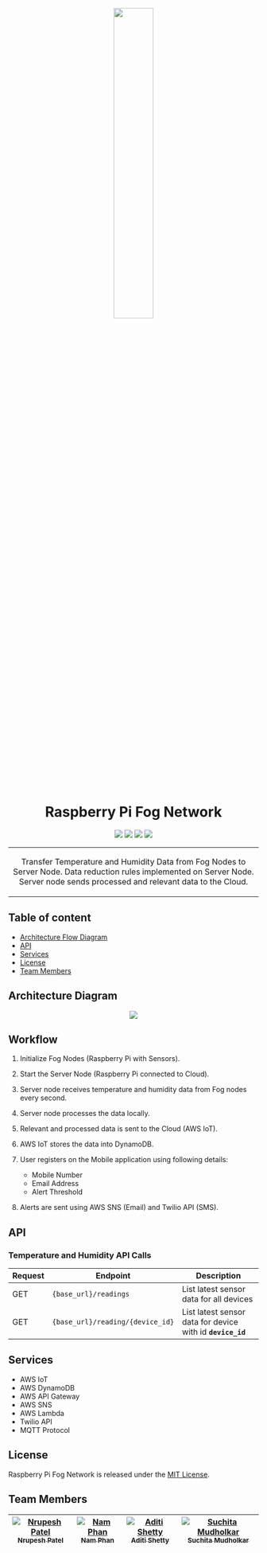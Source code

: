 <p align="center"><img src="http://nrupeshpatel.com/CMPE273/Images/logo.png" width="40%" /></p>

<h1 align="center">Raspberry Pi Fog Network</h1>
<p align="center">
<a href="https://github.com/SJSU272Lab/DrugWatch/blob/master/LICENSE.md" rel="Licence"><img src="https://img.shields.io/github/license/mashape/apistatus.svg" /></a>
<a href="" rel="Platform"><img src="https://img.shields.io/badge/platform-IoT-orange.svg" /></a>
<a href="https://github.com/SJSU272Lab/DrugWatch/issues?q=is%3Aopen+is%3Aissue" rel="GitHub issues"><img src="https://img.shields.io/badge/issues-0%20open-green.svg" /></a>
<a href="https://github.com/SJSU272Lab/DrugWatch/issues?q=is%3Aissue+is%3Aclosed" rel="GitHub closed issues"><img src="https://img.shields.io/badge/issues-0%20closed-red.svg" /></a>
</p>
<table>
<tr>
<td>
<p align="center">Transfer Temperature and Humidity Data from Fog Nodes to Server Node. Data reduction rules implemented on Server Node. Server node sends processed and relevant data to the Cloud.</p>
</td>
</tr>
</table>

## Table of content

- [Architecture Flow Diagram](#architecture-flow-diagram)
- [API](#api)
- [Services](#services)
- [License](#license)
- [Team Members](#team-members)

## Architecture Diagram
<p align="center"><img src="http://nrupeshpatel.com/CMPE273/Images/arch.png" /></p>

## Workflow

1. Initialize Fog Nodes (Raspberry Pi with Sensors).

2. Start the Server Node (Raspberry Pi connected to Cloud).

3. Server node receives temperature and humidity data from Fog nodes every second.

4. Server node processes the data locally.

5. Relevant and processed data is sent to the Cloud (AWS IoT).

6. AWS IoT stores the data into DynamoDB.

7. User registers on the Mobile application using following details:

    - Mobile Number
    - Email Address
    - Alert Threshold 

8. Alerts are sent using AWS SNS (Email) and Twilio API (SMS).

## API

### Temperature and Humidity API Calls

| Request | Endpoint      |Description                 |
|---------|--------------|------------------------------------------|
| GET     | `{base_url}/readings` | List latest sensor data for all devices |
| GET     | `{base_url}/reading/{device_id}` | List latest sensor data for device with id **`device_id`** |

## Services

- AWS IoT
- AWS DynamoDB
- AWS API Gateway
- AWS SNS
- AWS Lambda
- Twilio API
- MQTT Protocol

## License

Raspberry Pi Fog Network is released under the [MIT License](https://github.com/SJSU272Lab/Fall16-Team11/blob/master/LICENSE.md).

## Team Members

| [![Nrupesh Patel](https://avatars.githubusercontent.com/nrupesh29?s=100)<br /><sub>Nrupesh Patel</sub>](https://github.com/Nrupesh29)<br /> | [![Nam Phan](https://avatars.githubusercontent.com/mostman47?s=100)<br /><sub>Nam Phan</sub>](https://github.com/mostman47)<br /> | [![Aditi Shetty](https://avatars.githubusercontent.com/shettyaditi?s=100)<br /><sub>Aditi Shetty</sub>](https://github.com/shettyaditi)<br />| [![Suchita Mudholkar](https://avatars.githubusercontent.com/suchitaM?s=100)<br /><sub>Suchita Mudholkar</sub>](https://github.com/suchitaM)<br />|
| :---: | :---: | :---: | :---: |
